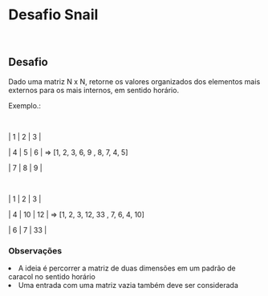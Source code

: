 <h1>Desafio Snail</h1>
<br>

<h2>Desafio</h2>
<p>
Dado uma matriz N x N, retorne os valores organizados dos elementos mais externos para os mais
internos, em sentido horário.
</p>

<p>Exemplo.:</p>
<br>

<p>
|  1 |  2 |  3 |
</p>
<p>
|  4 |  5 |  6 |                 => [1, 2, 3, 6, 9 , 8, 7, 4, 5]
</p>
<p>
|  7 |  8 |  9 |
</p>
<br>

<p>
|  1  |  2  |  3  |
</p>
<p>
|  4  |  10 |  12 |                 => [1, 2, 3, 12, 33 , 7, 6, 4, 10]
</p>
<p>
|  6  |  7 |  33  |
</p>

<h3>Observações</h3>
<li>A ideia é percorrer a matriz de duas dimensões em um padrão de caracol no sentido horário</li>
<li>Uma entrada com uma matriz vazia também deve ser considerada</li>
